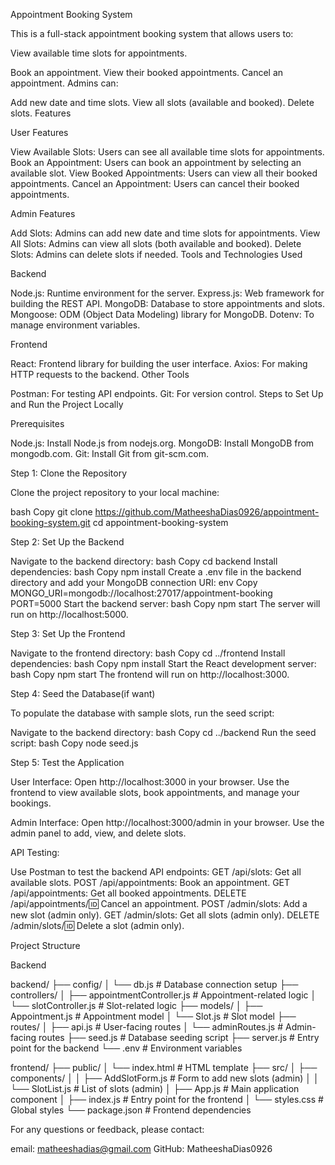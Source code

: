 Appointment Booking System

This is a full-stack appointment booking system that allows users to:

View available time slots for appointments.

Book an appointment.
View their booked appointments.
Cancel an appointment.
Admins can:

Add new date and time slots.
View all slots (available and booked).
Delete slots.
Features

User Features

View Available Slots: Users can see all available time slots for appointments.
Book an Appointment: Users can book an appointment by selecting an available slot.
View Booked Appointments: Users can view all their booked appointments.
Cancel an Appointment: Users can cancel their booked appointments.

Admin Features

Add Slots: Admins can add new date and time slots for appointments.
View All Slots: Admins can view all slots (both available and booked).
Delete Slots: Admins can delete slots if needed.
Tools and Technologies Used

Backend

Node.js: Runtime environment for the server.
Express.js: Web framework for building the REST API.
MongoDB: Database to store appointments and slots.
Mongoose: ODM (Object Data Modeling) library for MongoDB.
Dotenv: To manage environment variables.

Frontend

React: Frontend library for building the user interface.
Axios: For making HTTP requests to the backend.
Other Tools

Postman: For testing API endpoints.
Git: For version control.
Steps to Set Up and Run the Project Locally

Prerequisites

Node.js: Install Node.js from nodejs.org.
MongoDB: Install MongoDB from mongodb.com.
Git: Install Git from git-scm.com.

Step 1: Clone the Repository

Clone the project repository to your local machine:

bash
Copy
git clone https://github.com/MatheeshaDias0926/appointment-booking-system.git
cd appointment-booking-system

Step 2: Set Up the Backend

Navigate to the backend directory:
bash
Copy
cd backend
Install dependencies:
bash
Copy
npm install
Create a .env file in the backend directory and add your MongoDB connection URI:
env
Copy
MONGO_URI=mongodb://localhost:27017/appointment-booking
PORT=5000
Start the backend server:
bash
Copy
npm start
The server will run on http://localhost:5000.

Step 3: Set Up the Frontend

Navigate to the frontend directory:
bash
Copy
cd ../frontend
Install dependencies:
bash
Copy
npm install
Start the React development server:
bash
Copy
npm start
The frontend will run on http://localhost:3000.

Step 4: Seed the Database(if want)

To populate the database with sample slots, run the seed script:

Navigate to the backend directory:
bash
Copy
cd ../backend
Run the seed script:
bash
Copy
node seed.js

Step 5: Test the Application

User Interface:
Open http://localhost:3000 in your browser.
Use the frontend to view available slots, book appointments, and manage your bookings.

Admin Interface:
Open http://localhost:3000/admin in your browser.
Use the admin panel to add, view, and delete slots.

API Testing:

Use Postman to test the backend API endpoints:
GET /api/slots: Get all available slots.
POST /api/appointments: Book an appointment.
GET /api/appointments: Get all booked appointments.
DELETE /api/appointments/:id: Cancel an appointment.
POST /admin/slots: Add a new slot (admin only).
GET /admin/slots: Get all slots (admin only).
DELETE /admin/slots/:id: Delete a slot (admin only).

Project Structure

Backend

backend/
├── config/
│ └── db.js # Database connection setup
├── controllers/
│ ├── appointmentController.js # Appointment-related logic
│ └── slotController.js # Slot-related logic
├── models/
│ ├── Appointment.js # Appointment model
│ └── Slot.js # Slot model
├── routes/
│ ├── api.js # User-facing routes
│ └── adminRoutes.js # Admin-facing routes
├── seed.js # Database seeding script
├── server.js # Entry point for the backend
└── .env # Environment variables

frontend/
├── public/
│ └── index.html # HTML template
├── src/
│ ├── components/
│ │ ├── AddSlotForm.js # Form to add new slots (admin)
│ │ └── SlotList.js # List of slots (admin)
│ ├── App.js # Main application component
│ ├── index.js # Entry point for the frontend
│ └── styles.css # Global styles
└── package.json # Frontend dependencies

For any questions or feedback, please contact:

email: matheeshadias@gmail.com
GitHub: MatheeshaDias0926
